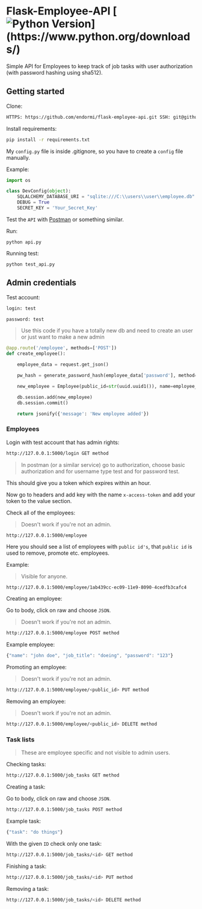# Flask-Employee-API [![Python Version](https://img.shields.io/badge/python-3.6.1-brightgreen.svg?)](https://www.python.org/downloads/)

Simple API for Employees to keep track of job tasks with user authorization (with password hashing using sha512).

## Getting started

Clone:

```sh
HTTPS: https://github.com/endormi/flask-employee-api.git SSH: git@github.com:endormi/flask-employee-api.git
```

Install requirements:

```sh
pip install -r requirements.txt
```

My `config.py` file is inside .gitignore, so you have to create a `config` file manually.

Example:

```python
import os

class DevConfig(object):
    SQLALCHEMY_DATABASE_URI = "sqlite:///C:\\users\\user\\employee.db"
    DEBUG = True
    SECRET_KEY = 'Your_Secret_Key'
```

Test the `API` with [Postman](https://www.getpostman.com/) or something similar.

Run:

```
python api.py
```

Running test:

```
python test_api.py
```

## Admin credentials

Test account:

```sh
login: test

password: test
```

> Use this code if you have a totally new db and need to create an user or just want to make a new admin

```python
@app.route('/employee', methods=['POST'])
def create_employee():

    employee_data = request.get_json()

    pw_hash = generate_password_hash(employee_data['password'], method='sha256')

    new_employee = Employee(public_id=str(uuid.uuid1()), name=employee_data['name'], job_title=employee_data['job_title'], password=pw_hash, admin=True)

    db.session.add(new_employee)
    db.session.commit()

    return jsonify({'message': 'New employee added'})
```

### Employees

Login with test account that has admin rights:

```sh
http://127.0.0.1:5000/login GET method
```

> In postman (or a similar service) go to authorization, choose basic authorization and for username type test and for password test.

This should give you a token which expires within an hour.

Now go to headers and add key with the name `x-access-token` and add your token to the value section.

Check all of the employees:

> Doesn't work if you're not an admin.

```
http://127.0.0.1:5000/employee
```

Here you should see a list of employees with `public id's`, that `public id` is used to remove, promote etc. employees.

Example:

> Visible for anyone.

```sh
http://127.0.0.1:5000/employee/1ab439cc-ec09-11e9-8090-4cedfb3cafc4
```

Creating an employee:

Go to body, click on raw and choose `JSON`.

> Doesn't work if you're not an admin.

```sh
http://127.0.0.1:5000/employee POST method
```

Example employee:

```js
{"name": "john doe", "job_title": "doeing", "password": "123"}
```

Promoting an employee:

> Doesn't work if you're not an admin.

```sh
http://127.0.0.1:5000/employee/<public_id> PUT method
```

Removing an employee:

> Doesn't work if you're not an admin.

```sh
http://127.0.0.1:5000/employee/<public_id> DELETE method
```

### Task lists

> These are employee specific and not visible to admin users.

Checking tasks:

```sh
http://127.0.0.1:5000/job_tasks GET method
```

Creating a task:

Go to body, click on raw and choose `JSON`.

```sh
http://127.0.0.1:5000/job_tasks POST method
```

Example task:

```js
{"task": "do things"}
```

With the given `ID` check only one task:

```sh
http://127.0.0.1:5000/job_tasks/<id> GET method
```

Finishing a task:

```sh
http://127.0.0.1:5000/job_tasks/<id> PUT method
```

Removing a task:

```sh
http://127.0.0.1:5000/job_tasks/<id> DELETE method
```
